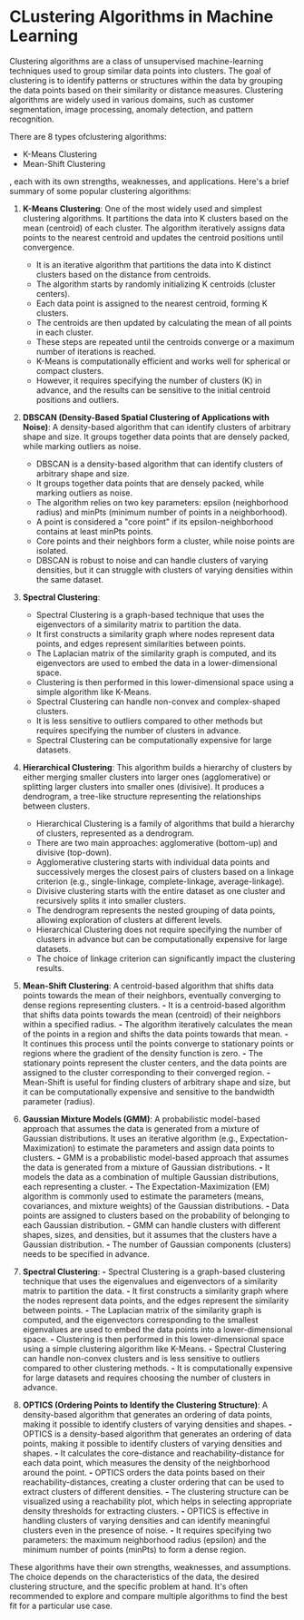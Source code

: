 # CLustering Algorithms in Machine Learning

Clustering algorithms are a class of unsupervised machine-learning techniques used to group similar data points into clusters. The goal of clustering is to identify patterns or structures within the data by grouping the data points based on their similarity or distance measures. Clustering algorithms are widely used in various domains, such as customer segmentation, image processing, anomaly detection, and pattern recognition.

There are 8 types ofclustering algorithms:

* K-Means Clustering
* Mean-Shift Clustering

, each with its own strengths, weaknesses, and applications. Here's a brief summary of some popular clustering algorithms:

1. **K-Means Clustering**:  One of the most widely used and simplest clustering algorithms. It partitions the data into K clusters based on the mean (centroid) of each cluster. The algorithm iteratively assigns data points to the nearest centroid and updates the centroid positions until convergence.
   
   - It is an iterative algorithm that partitions the data into K distinct clusters based on the distance from centroids.
   - The algorithm starts by randomly initializing K centroids (cluster centers).
   - Each data point is assigned to the nearest centroid, forming K clusters.
   - The centroids are then updated by calculating the mean of all points in each cluster.
   - These steps are repeated until the centroids converge or a maximum number of iterations is reached.
   - K-Means is computationally efficient and works well for spherical or compact clusters.
   - However, it requires specifying the number of clusters (K) in advance, and the results can be sensitive to the initial centroid positions and outliers.

> 

2. **DBSCAN (Density-Based Spatial Clustering of Applications with Noise)**: A density-based algorithm that can identify clusters of arbitrary shape and size. It groups together data points that are densely packed, while marking outliers as noise.
   
   - DBSCAN is a density-based algorithm that can identify clusters of arbitrary shape and size.
   - It groups together data points that are densely packed, while marking outliers as noise.
   - The algorithm relies on two key parameters: epsilon (neighborhood radius) and minPts (minimum number of points in a neighborhood).
   - A point is considered a "core point" if its epsilon-neighborhood contains at least minPts points.
   - Core points and their neighbors form a cluster, while noise points are isolated.
   - DBSCAN is robust to noise and can handle clusters of varying densities, but it can struggle with clusters of varying densities within the same dataset.

> 

3. **Spectral Clustering**:
   
   - Spectral Clustering is a graph-based technique that uses the eigenvectors of a similarity matrix to partition the data.
   - It first constructs a similarity graph where nodes represent data points, and edges represent similarities between points.
   - The Laplacian matrix of the similarity graph is computed, and its eigenvectors are used to embed the data in a lower-dimensional space.
   - Clustering is then performed in this lower-dimensional space using a simple algorithm like K-Means.
   - Spectral Clustering can handle non-convex and complex-shaped clusters.
   - It is less sensitive to outliers compared to other methods but requires specifying the number of clusters in advance.
   - Spectral Clustering can be computationally expensive for large datasets.

> 

4. **Hierarchical Clustering**: This algorithm builds a hierarchy of clusters by either merging smaller clusters into larger ones (agglomerative) or splitting larger clusters into smaller ones (divisive). It produces a dendrogram, a tree-like structure representing the relationships between clusters.
   
   - Hierarchical Clustering is a family of algorithms that build a hierarchy of clusters, represented as a dendrogram.
   - There are two main approaches: agglomerative (bottom-up) and divisive (top-down).
   - Agglomerative clustering starts with individual data points and successively merges the closest pairs of clusters based on a linkage criterion (e.g., single-linkage, complete-linkage, average-linkage).
   - Divisive clustering starts with the entire dataset as one cluster and recursively splits it into smaller clusters.
   - The dendrogram represents the nested grouping of data points, allowing exploration of clusters at different levels.
   - Hierarchical Clustering does not require specifying the number of clusters in advance but can be computationally expensive for large datasets.
   - The choice of linkage criterion can significantly impact the clustering results.

> 

5. **Mean-Shift Clustering**: A centroid-based algorithm that shifts data points towards the mean of their neighbors, eventually converging to dense regions representing clusters.
   **-** It is a centroid-based algorithm that shifts data points towards the mean (centroid) of their neighbors within a specified radius.
   **-** The algorithm iteratively calculates the mean of the points in a region and shifts the data points towards that mean.
   **-** It continues this process until the points converge to stationary points or regions where the gradient of the density function is zero.
   **-** The stationary points represent the cluster centers, and the data points are assigned to the cluster corresponding to their converged region.
   **-** Mean-Shift is useful for finding clusters of arbitrary shape and size, but it can be computationally expensive and sensitive to the bandwidth parameter (radius).

> 

6. **Gaussian Mixture Models (GMM)**: A probabilistic model-based approach that assumes the data is generated from a mixture of Gaussian distributions. It uses an iterative algorithm (e.g., Expectation-Maximization) to estimate the parameters and assign data points to clusters.
   **-** GMM is a probabilistic model-based approach that assumes the data is generated from a mixture of Gaussian distributions.
   **-** It models the data as a combination of multiple Gaussian distributions, each representing a cluster.
   **-** The Expectation-Maximization (EM) algorithm is commonly used to estimate the parameters (means, covariances, and mixture weights) of the Gaussian distributions.
   **-** Data points are assigned to clusters based on the probability of belonging to each Gaussian distribution.
   **-** GMM can handle clusters with different shapes, sizes, and densities, but it assumes that the clusters have a Gaussian distribution.
   **-** The number of Gaussian components (clusters) needs to be specified in advance.

> 

7. **Spectral Clustering**:
   **-** Spectral Clustering is a graph-based clustering technique that uses the eigenvalues and eigenvectors of a similarity matrix to partition the data.
   **-** It first constructs a similarity graph where the nodes represent data points, and the edges represent the similarity between points.
   **-** The Laplacian matrix of the similarity graph is computed, and the eigenvectors corresponding to the smallest eigenvalues are used to embed the data points into a lower-dimensional space.
   **-** Clustering is then performed in this lower-dimensional space using a simple clustering algorithm like K-Means.
   **-** Spectral Clustering can handle non-convex clusters and is less sensitive to outliers compared to other clustering methods.
   **-** It is computationally expensive for large datasets and requires choosing the number of clusters in advance.

> 

8. **OPTICS (Ordering Points to Identify the Clustering Structure)**: A density-based algorithm that generates an ordering of data points, making it possible to identify clusters of varying densities and shapes.
   **-** OPTICS is a density-based algorithm that generates an ordering of data points, making it possible to identify clusters of varying densities and shapes.
   **-** It calculates the core-distance and reachability-distance for each data point, which measures the density of the neighborhood around the point.
   **-** OPTICS orders the data points based on their reachability-distances, creating a cluster ordering that can be used to extract clusters of different densities.
   **-** The clustering structure can be visualized using a reachability plot, which helps in selecting appropriate density thresholds for extracting clusters.
   **-** OPTICS is effective in handling clusters of varying densities and can identify meaningful clusters even in the presence of noise.
   **-** It requires specifying two parameters: the maximum neighborhood radius (epsilon) and the minimum number of points (minPts) to form a dense region.

These algorithms have their own strengths, weaknesses, and assumptions. The choice depends on the characteristics of the data, the desired clustering structure, and the specific problem at hand. It's often recommended to explore and compare multiple algorithms to find the best fit for a particular use case.

